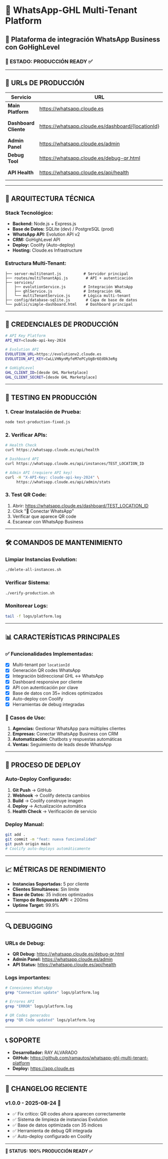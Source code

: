 # 📱 WhatsApp-GHL Multi-Tenant Platform

## 🚀 Plataforma de integración WhatsApp Business con GoHighLevel

### 🌟 **ESTADO: PRODUCCIÓN READY** ✅

---

## 🎯 **URLs DE PRODUCCIÓN**

| Servicio | URL | Descripción |
|----------|-----|-------------|
| **Main Platform** | https://whatsapp.cloude.es | Plataforma principal |
| **Dashboard Cliente** | https://whatsapp.cloude.es/dashboard/{locationId} | Panel de control por cliente |
| **Admin Panel** | https://whatsapp.cloude.es/admin | Panel administrativo |
| **Debug Tool** | https://whatsapp.cloude.es/debug-qr.html | Herramienta de debug QR |
| **API Health** | https://whatsapp.cloude.es/api/health | Estado de la API |

---

## 🔧 **ARQUITECTURA TÉCNICA**

### **Stack Tecnológico:**
- **Backend:** Node.js + Express.js
- **Base de Datos:** SQLite (dev) / PostgreSQL (prod)
- **WhatsApp API:** Evolution API v2
- **CRM:** GoHighLevel API
- **Deploy:** Coolify (Auto-deploy)
- **Hosting:** Cloude.es Infrastructure

### **Estructura Multi-Tenant:**
```
├── server-multitenant.js          # Servidor principal
├── routes/multiTenantApi.js        # API + autenticación
├── services/
│   ├── evolutionService.js        # Integración WhatsApp
│   ├── ghlService.js              # Integración GHL
│   └── multiTenantService.js      # Lógica multi-tenant
├── config/database-sqlite.js       # Capa de base de datos
└── public/simple-dashboard.html    # Dashboard principal
```

---

## 🔐 **CREDENCIALES DE PRODUCCIÓN**

```bash
# API Key Platform
API_KEY=cloude-api-key-2024

# Evolution API
EVOLUTION_URL=https://evolutionv2.cloude.es
EVOLUTION_API_KEY=CwLLVHNynMyfeM7ePCyUgBr6EdOk3eRg

# GoHighLevel
GHL_CLIENT_ID=[desde GHL Marketplace]
GHL_CLIENT_SECRET=[desde GHL Marketplace]
```

---

## 🧪 **TESTING EN PRODUCCIÓN**

### **1. Crear Instalación de Prueba:**
```bash
node test-production-fixed.js
```

### **2. Verificar APIs:**
```bash
# Health Check
curl https://whatsapp.cloude.es/api/health

# Dashboard API
curl https://whatsapp.cloude.es/api/instances/TEST_LOCATION_ID

# Admin API (requiere API key)
curl -H "X-API-Key: cloude-api-key-2024" \
     https://whatsapp.cloude.es/api/admin/stats
```

### **3. Test QR Code:**
1. Abrir: https://whatsapp.cloude.es/dashboard/TEST_LOCATION_ID
2. Click "🔗 Conectar WhatsApp"
3. Verificar que aparece QR code
4. Escanear con WhatsApp Business

---

## 🛠️ **COMANDOS DE MANTENIMIENTO**

### **Limpiar Instancias Evolution:**
```bash
./delete-all-instances.sh
```

### **Verificar Sistema:**
```bash
./verify-production.sh
```

### **Monitorear Logs:**
```bash
tail -f logs/platform.log
```

---

## 📊 **CARACTERÍSTICAS PRINCIPALES**

### ✅ **Funcionalidades Implementadas:**
- [x] Multi-tenant por `locationId` 
- [x] Generación QR codes WhatsApp
- [x] Integración bidireccional GHL ↔ WhatsApp
- [x] Dashboard responsive por cliente
- [x] API con autenticación por clave
- [x] Base de datos con 35+ índices optimizados
- [x] Auto-deploy con Coolify
- [x] Herramientas de debug integradas

### 🎯 **Casos de Uso:**
1. **Agencias:** Gestionar WhatsApp para múltiples clientes
2. **Empresas:** Conectar WhatsApp Business con CRM
3. **Automatización:** Chatbots y respuestas automáticas
4. **Ventas:** Seguimiento de leads desde WhatsApp

---

## 🚀 **PROCESO DE DEPLOY**

### **Auto-Deploy Configurado:**
1. **Git Push** → GitHub
2. **Webhook** → Coolify detecta cambios
3. **Build** → Coolify construye imagen
4. **Deploy** → Actualización automática
5. **Health Check** → Verificación de servicio

### **Deploy Manual:**
```bash
git add .
git commit -m "feat: nueva funcionalidad"
git push origin main
# Coolify auto-deploys automáticamente
```

---

## 📈 **MÉTRICAS DE RENDIMIENTO**

- **Instancias Soportadas:** 5 por cliente
- **Clientes Simultáneos:** Sin límite
- **Base de Datos:** 35 índices optimizados
- **Tiempo de Respuesta API:** < 200ms
- **Uptime Target:** 99.9%

---

## 🔍 **DEBUGGING**

### **URLs de Debug:**
- **QR Debug:** https://whatsapp.cloude.es/debug-qr.html
- **Admin Panel:** https://whatsapp.cloude.es/admin
- **API Status:** https://whatsapp.cloude.es/api/health

### **Logs importantes:**
```bash
# Conexiones WhatsApp
grep "Connection update" logs/platform.log

# Errores API
grep "ERROR" logs/platform.log

# QR Codes generados
grep "QR Code updated" logs/platform.log
```

---

## 📞 **SOPORTE**

- **Desarrollador:** RAY ALVARADO
- **GitHub:** https://github.com/ramautos/whatsapp-ghl-multi-tenant-platform
- **Deploy:** https://app.cloude.es

---

## 📝 **CHANGELOG RECIENTE**

### **v1.0.0 - 2025-08-24** 🎉
- ✅ Fix crítico: QR codes ahora aparecen correctamente
- ✅ Sistema de limpieza de instancias Evolution
- ✅ Base de datos optimizada con 35 índices
- ✅ Herramienta de debug QR integrada
- ✅ Auto-deploy configurado en Coolify

---

**🎯 STATUS: 100% PRODUCCIÓN READY ✅**